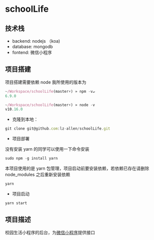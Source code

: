 # schoolLife

## 技术栈

- backend: nodejs （koa)
- database: mongodb
- fontend: 微信小程序

## 项目搭建

项目搭建需要依赖 node
我所使用的版本为

```js
~/Workspace/schoolLife(master⚡) » npm -v↵
6.9.0

~/Workspace/schoolLife(master⚡) » node -v
v10.16.0
```

- 克隆到本地：

```js
git clone git@github.com:lz-allen/schoolLife.git
```

- 项目部署

没有安装 yarn 的同学可以使用一下命令安装

```js
sudo npm -g install yarn
```

本项目使用的是 yarn 包管理，项目启动前要安装依赖，若依赖已存在请删除 node_modules 之后重新安装依赖

```js
yarn
```

- 项目启动

```js
yarn start
```

## 项目描述

校园生活小程序的后台，为[微信小程序](https://github.com/lz-allen/miniProgram)提供接口
